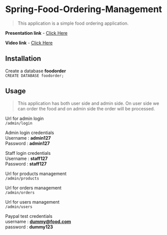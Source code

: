 ﻿# Spring-Food-Ordering-Management
> This application is a simple food ordering application.

**Presentation link** - [Click Here](https://github.com/A1kr/Spring-Food-Ordering-Project/files/8646989/Food.Ordering.Management.System.pptx)

**Video link** - [Click Here](https://drive.google.com/file/d/1iRMuseOE_Rs0WyR0NKmxEAnL3E6rQ3ti/view?usp=sharing)

## Installation
Create a database **foodorder** <br/>
`CREATE DATABASE foodorder;`

## Usage
> This application has both user side and admin side. On user side we can order the food and on admin side the order will be processed.

Url for admin login <br/>
`/admin/login`

Admin login credentials <br/>
Username : **admin127** <br/>
Password : **admin127** <br/>

Staff login credentials <br/>
Username :  **staff127** <br/>
Password :  **staff127** <br/>

Url for products management <br/>
`/admin/products`

Url for orders management <br/>
`/admin/orders`

Url for users management <br/>
`/admin/users`

Paypal test credentials <br/>
username : **dummy@food.com** <br/>
password : **dummy123** <br/>
